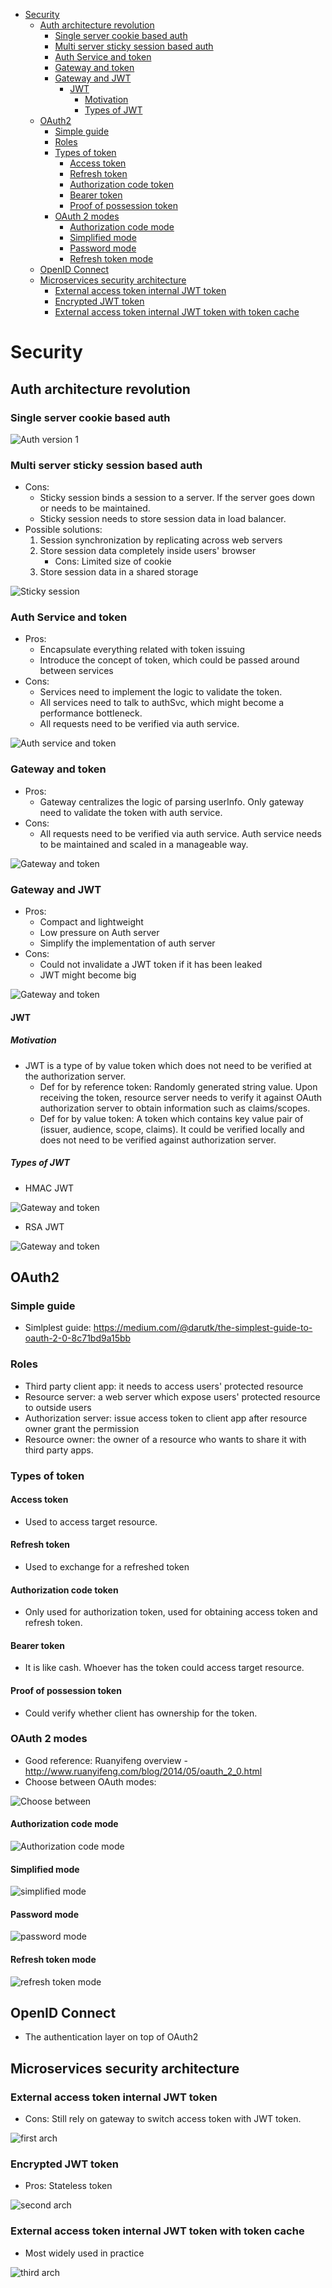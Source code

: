 
<!-- MarkdownTOC -->

- [Security](#security)
	- [Auth architecture revolution](#auth-architecture-revolution)
		- [Single server cookie based auth](#single-server-cookie-based-auth)
		- [Multi server sticky session based auth](#multi-server-sticky-session-based-auth)
		- [Auth Service and token](#auth-service-and-token)
		- [Gateway and token](#gateway-and-token)
		- [Gateway and JWT](#gateway-and-jwt)
			- [JWT](#jwt)
				- [Motivation](#motivation)
				- [Types of JWT](#types-of-jwt)
	- [OAuth2](#oauth2)
		- [Simple guide](#simple-guide)
		- [Roles](#roles)
		- [Types of token](#types-of-token)
			- [Access token](#access-token)
			- [Refresh token](#refresh-token)
			- [Authorization code token](#authorization-code-token)
			- [Bearer token](#bearer-token)
			- [Proof of possession token](#proof-of-possession-token)
		- [OAuth 2 modes](#oauth-2-modes)
			- [Authorization code mode](#authorization-code-mode)
			- [Simplified mode](#simplified-mode)
			- [Password mode](#password-mode)
			- [Refresh token mode](#refresh-token-mode)
	- [OpenID Connect](#openid-connect)
	- [Microservices security architecture](#microservices-security-architecture)
		- [External access token internal JWT token](#external-access-token-internal-jwt-token)
		- [Encrypted JWT token](#encrypted-jwt-token)
		- [External access token internal JWT token with token cache](#external-access-token-internal-jwt-token-with-token-cache)

<!-- /MarkdownTOC -->


# Security
## Auth architecture revolution
### Single server cookie based auth

![Auth version 1](./images/security_singlemachine-cookiebased.png)

### Multi server sticky session based auth
* Cons:
	- Sticky session binds a session to a server. If the server goes down or needs to be maintained. 
	- Sticky session needs to store session data in load balancer. 
* Possible solutions:
	1. Session synchronization by replicating across web servers
	2. Store session data completely inside users' browser
		- Cons: Limited size of cookie
	3. Store session data in a shared storage

![Sticky session](./images/security_multimachine-stickysession.png)

### Auth Service and token
* Pros:
	- Encapsulate everything related with token issuing
	- Introduce the concept of token, which could be passed around between services
* Cons:
	- Services need to implement the logic to validate the token. 
	- All services need to talk to authSvc, which might become a performance bottleneck. 	
	- All requests need to be verified via auth service. 

![Auth service and token](./images/security_authservice_token.png)

### Gateway and token
* Pros:
	- Gateway centralizes the logic of parsing userInfo. Only gateway need to validate the token with auth service. 
* Cons:
	- All requests need to be verified via auth service. Auth service needs to be maintained and scaled in a manageable way. 

![Gateway and token](./images/security_gateway_token.png)

### Gateway and JWT
* Pros:
	- Compact and lightweight
	- Low pressure on Auth server
	- Simplify the implementation of auth server
* Cons:
	- Could not invalidate a JWT token if it has been leaked
	- JWT might become big

![Gateway and token](./images/security_gateway_jwt.png)

#### JWT
##### Motivation
* JWT is a type of by value token which does not need to be verified at the authorization server. 
	- Def for by reference token: Randomly generated string value. Upon receiving the token, resource server needs to verify it against OAuth authorization server to obtain information such as claims/scopes. 
	- Def for by value token: A token which contains key value pair of (issuer, audience, scope, claims). It could be verified locally and does not need to be verified against authorization server. 

##### Types of JWT

* HMAC JWT

![Gateway and token](./images/security_gateway_jwt_hmac.png)

* RSA JWT

![Gateway and token](./images/security_gateway_jwt_rsa.png)


## OAuth2
### Simple guide
* Simlplest guide: https://medium.com/@darutk/the-simplest-guide-to-oauth-2-0-8c71bd9a15bb

### Roles
* Third party client app: it needs to access users' protected resource
* Resource server: a web server which expose users' protected resource to outside users
* Authorization server: issue access token to client app after resource owner grant the permission
* Resource owner: the owner of a resource who wants to share it with third party apps.

### Types of token
#### Access token
* Used to access target resource.

#### Refresh token
* Used to exchange for a refreshed token

#### Authorization code token
* Only used for authorization token, used for obtaining access token and refresh token. 

#### Bearer token
* It is like cash. Whoever has the token could access target resource. 

#### Proof of possession token
* Could verify whether client has ownership for the token.

### OAuth 2 modes
* Good reference: Ruanyifeng overview - http://www.ruanyifeng.com/blog/2014/05/oauth_2_0.html
* Choose between OAuth modes: 

![Choose between](./images/security_oauth_chooseMode.svg) 

#### Authorization code mode

![Authorization code mode](./images/security_oauth_authorizationcodemode.png) 

#### Simplified mode

![simplified mode](./images/security_oauth_simplifiedmode.png) 

#### Password mode

![password mode](./images/security_oauth_clientmode.png) 

#### Refresh token mode

![refresh token mode](./images/security_oauth_refreshtokenmode.png) 

## OpenID Connect
* The authentication layer on top of OAuth2

## Microservices security architecture
### External access token internal JWT token
* Cons: Still rely on gateway to switch access token with JWT token. 

![first arch](./images/security_futureMicroservice_firstArch.png) 

### Encrypted JWT token
* Pros: Stateless token

![second arch](./images/security_futureMicroservice_secArch.png) 

### External access token internal JWT token with token cache
* Most widely used in practice

![third arch](./images/security_futureMicroservice_thirdArch.png) 





